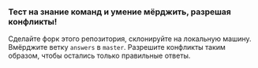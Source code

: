 ### Тест на знание команд и умение мёрджить, разрешая конфликты!

Сделайте форк этого репозитория, склонируйте на локальную машину. Вмёрджите ветку `answers` в `master`. Разрешите конфликты таким образом, чтобы остались только правильные ответы.